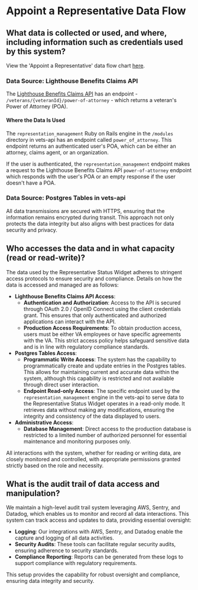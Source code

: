 # Appoint a Representative Data Flow

## What data is collected or used, and where, including information such as credentials used by this system?

View the 'Appoint a Representative' data flow chart [here](../images/products/accredited-representation-management/product-documentation/appoint-a-representative/launch-materials/images/appoint-a-rep-data-flow.png).

### Data Source: Lighthouse Benefits Claims API

The [Lighthouse Benefits Claims API](https://developer.va.gov/explore/api/benefits-claims/docs?version=current) has an endpoint - `/veterans/{veteranId}/power-of-attorney` - which returns a veteran's Power of Attorney (POA).

#### Where the Data Is Used

The `representation_management` Ruby on Rails engine in the `/modules` directory in vets-api has an endpoint called `power_of_attorney`. This endpoint returns an authenticated user's POA, which can be either an attorney, claims agent, or an organization.

If the user is authenticated, the `representation_management` endpoint makes a request to the Lighthouse Benefits Claims API `power-of-attorney` endpoint which responds with the user's POA or an empty response if the user doesn't have a POA.

### Data Source: Postgres Tables in vets-api

All data transmissions are secured with HTTPS, ensuring that the information remains encrypted during transit. This approach not only protects the data integrity but also aligns with best practices for data security and privacy.

## Who accesses the data and in what capacity (read or read-write)?

The data used by the Representative Status Widget adheres to stringent access protocols to ensure security and compliance. Details on how the data is accessed and managed are as follows:

- **Lighthouse Benefits Claims API Access**:
  - **Authentication and Authorization**: Access to the API is secured through OAuth 2.0 / OpenID Connect using the client credentials grant. This ensures that only authenticated and authorized applications can interact with the API.
  - **Production Access Requirements**: To obtain production access, users must be either VA employees or have specific agreements with the VA. This strict access policy helps safeguard sensitive data and is in line with regulatory compliance standards.
- **Postgres Tables Access**:
  - **Programmatic Write Access**: The system has the capability to programmatically create and update entries in the Postgres tables. This allows for maintaining current and accurate data within the system, although this capability is restricted and not available through direct user interaction.
  - **Endpoint Read-only Access**: The specific endpoint used by the `representation_management` engine in the vets-api to serve data to the Representative Status Widget operates in a read-only mode. It retrieves data without making any modifications, ensuring the integrity and consistency of the data displayed to users.
- **Administrative Access**:
  - **Database Management**: Direct access to the production database is restricted to a limited number of authorized personnel for essential maintenance and monitoring purposes only.

All interactions with the system, whether for reading or writing data, are closely monitored and controlled, with appropriate permissions granted strictly based on the role and necessity.

## What is the audit trail of data access and manipulation?

We maintain a high-level audit trail system leveraging AWS, Sentry, and Datadog, which enables us to monitor and record all data interactions. This system can track access and updates to data, providing essential oversight:

- **Logging**: Our integrations with AWS, Sentry, and Datadog enable the capture and logging of all data activities.
- **Security Audits**: These tools can facilitate regular security audits, ensuring adherence to security standards.
- **Compliance Reporting**: Reports can be generated from these logs to support compliance with regulatory requirements.

This setup provides the capability for robust oversight and compliance, ensuring data integrity and security.
